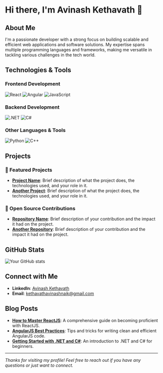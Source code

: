 # Hi there, I'm Avinash Kethavath 👋

## About Me

I'm a passionate developer with a strong focus on building scalable and efficient web applications and software solutions. My expertise spans multiple programming languages and frameworks, making me versatile in tackling various challenges in the tech world.

## Technologies & Tools

### Frontend Development
![React](https://img.shields.io/badge/-ReactJS-61DAFB?style=flat&logo=react&logoColor=white)
![Angular](https://img.shields.io/badge/-AngularJS-DD0031?style=flat&logo=angular&logoColor=white)
![JavaScript](https://img.shields.io/badge/-JavaScript-F7DF1E?style=flat&logo=javascript&logoColor=black)

### Backend Development
![.NET](https://img.shields.io/badge/-.NET-512BD4?style=flat&logo=dotnet&logoColor=white)
![C#](https://img.shields.io/badge/-C%23-239120?style=flat&logo=c-sharp&logoColor=white)

### Other Languages & Tools
![Python](https://img.shields.io/badge/-Python-3776AB?style=flat&logo=python&logoColor=white)
![C++](https://img.shields.io/badge/-C++-00599C?style=flat&logo=cplusplus&logoColor=white)

## Projects

### 🚀 Featured Projects

- **[Project Name](link-to-project)**: Brief description of what the project does, the technologies used, and your role in it.
- **[Another Project](link-to-project)**: Brief description of what the project does, the technologies used, and your role in it.

### 🌟 Open Source Contributions

- **[Repository Name](link-to-repo)**: Brief description of your contribution and the impact it had on the project.
- **[Another Repository](link-to-repo)**: Brief description of your contribution and the impact it had on the project.

## GitHub Stats

![Your GitHub stats](https://github-readme-stats.vercel.app/api?username=kevinthedevil&show_icons=true&theme=radical)

## Connect with Me

- **LinkedIn**: [Avinash Kethavath](https://www.linkedin.com/in/avinashnaikkethavath)
- **Email**: [kethavathavinashnaik@gmail.com](mailto:kethavathavinashnaik@gmail.com)

## Blog Posts

- **[How to Master ReactJS](link-to-blog-post)**: A comprehensive guide on becoming proficient with ReactJS.
- **[AngularJS Best Practices](link-to-blog-post)**: Tips and tricks for writing clean and efficient AngularJS code.
- **[Getting Started with .NET and C#](link-to-blog-post)**: An introduction to .NET and C# for beginners.

---

*Thanks for visiting my profile! Feel free to reach out if you have any questions or just want to connect.*
